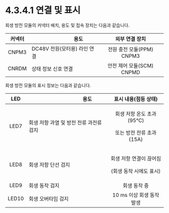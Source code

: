# 4.3.4.1 연결 및 표시

회생 방전 모듈의 커넥터 배치, 용도 및 접속 장치는 다음과 같습니다.

| **커넥터** | 　　　　　　**용도**        |     **외부 연결 장치**    |
| :-----: | ------------------- | :-----------------: |
|  CNPM3  | DC48V 전원(모터용) 라인 연결 | 전원 충전 모듈(PPM) CNPM3 |
|  CNRDM  | 상태 정보 신호 연결         | 안전 제어 모듈(SCM) CNPMD |

회생 방전 모듈의 표시 정보는 다음과 같습니다.

| **LED** | 　　　　　　　　**용도**          |                **표시 내용(점등 상태)**                |
| :-----: | ----------------------- | :--------------------------------------------: |
|   LED7  | 회생 저항 과열 및 방전 전류 과전류 검지 | <p>회생 저항 온도 초과(95℃)</p><p>또는 방전 전류 초과(15A)</p> |
|   LED8  | 회생 저항 단선 검지             |    <p>회생 저항 연결이 끊어짐</p><p>(회생 동작 시에도 표시)</p>   |
|   LED9  | 회생 동작 검지                |                     회생 동작 중                    |
|  LED10  | 회생 오버타임 검지              |                10 ms 이상 회생 동작 발생               |
